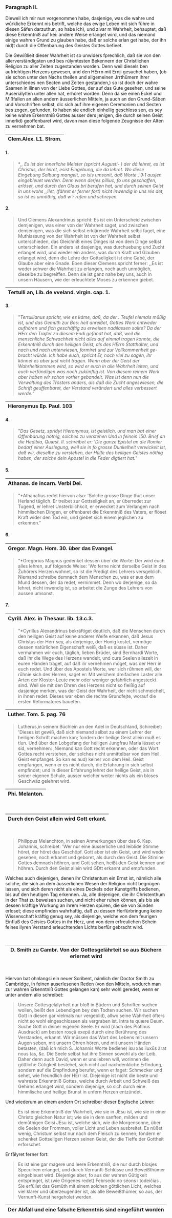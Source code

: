 
### Paragraph II. ###

Dieweil ich mir nun vorgenommen habe,
dasjenige, was die wahre und wůrkliche Erkennt
nis betrift, welche das ewige Leben mit sich führe
in diesen Säfen darzuthun, so habe ich), und zivar m
Wahrheit, behauptet, daß diese Erkenntniß auf kei:
andere Weise erlanget wird, und das niemand einige
wahren Grund zu glauben habe, daß er solche erlan
get habe, der ihn nid)t durch die Offenbarung des
Geistes Gottes befieet.

Die Gewißlieit dieser Wahrheit ist so unwiders
fprechlich, daß sie von den allerverständigsten und bes
rúlymtesten Bekennern der Christlichen Religion zu
aller Zeiten zugestanden worden. Denn weil diesels
ben aufrichtigen Herzens gewesen, und den HErrn mit
Ernji gesuchet haben, (ob sie schon unter den Nachs
theilen und allgemeinen Jrrthümern ihrer unterschiedes
nen Secten und Zeiten gestanden,) so ist doch der
wahre Saamen in ilinen von der Liebe Gottes, der
auf das Gute gesehen, und seine Auseriálylten unter
allen hat, erhöret worden. Denn da sie einen Eckel
und Mißfallen an allen andern äusserlichen Mitteln, ja
auch an den Grund-Såben und Vorschriften selbst,
dic sich auf ihre eigenen Ceremonien und Secten bes
zogen, gefunden, fo haben sie endlich einhellig geschloss
sen, es sey keine wahre Erkenntniß Gottes ausser ders
jenigen, die durch seinen Geist innerlid) geoffenbaret
wird, davon man diese folgende Zeugnisse der Alten
zu vernehmen bat.

<!-- Seite 49 -->

| Clem.Alex. L1. Strom. |
|-----------------------|


#### 1. ####

>  **,, Es ist der innerliche Meister (spricht Augusti-
  *) der dá lehret, es ist Christus, der lelret, esist
  Eingebung, die da lehret. Wo diese Eingebung
  Salbung mangelt, so isis umsonit, daß Worte
  , 9:1 ausjen eingebleuet werden. Denn wenn derjes
  pilliuc, fo uns geschaffen, erlóset, und durch den Glaus
  bri berufen hat, und durch seinen Geist in uns wohs
  ,,!!et, (fähret er ferner fort) nicht inwendig in uns rés
  det, so ist es unnöthig, daß w'r rufen und schreyen.**

#### 2. ####

>  Und Clemens Alexandrinus spricht: Es ist
  ein Unterscheid zwischen demjenigen, was einer von
  der Wahrheit saget, und zwischen demjenigen, was
  die sich selbst erklärende Wahrheit selbji faget, eine
  Muthiassung von der Wahrheit ist von der Wahrheit
  selbst unterschieden, das Gleichniß eines Dinges
  ist von dem Dinge selbst unterschieden. Ein anders ist
  dasjenige, was durchuebung und Zucht erlanget wird,
  und wieder ein anders, was durch Kraft und Glauben
  erlanget wird, denn die Lehre der Gottseligkeit ist eine
  Gabé, der Glaube aber eine Gnade. Eben dieser
  Clemens spricht ferner: ,,Es ist weder schwer die
  Wahrheit zu erlangen, noch auch unmöglich, dieselbe
  zu begreiffen. Denn sie ist ganz nahe bey uns,
  auch in unsern Häusern, wie der erleuchtete Moses
  zu erkennen giebet.

| Tertulli an, Lib. de vveland. virgin. cap. 1.|
|----------------------------------------------|


#### 3. ####

>  "*Tertullianus spricht, wie es káme, daß, da der .
Teufel niemals můßig ist, und das Gemüth zur Bos:
heit anreißet, Gottes Werk entweder aufhören und
fich geschäftig zu erweisen nadılassen sollte? Da der
HErr den Trøjter zu diesem Endi gefandt hat, daß,
weil die menschliche Schwachheit nicht alles auf einmal
tragen konnte, die Erkenntniß durch den heiligen
Geist, als des HErrn Statthalter, und nach und nach
unterwiesen, formiret und zur Vollkommenheit ge-
bracht würde. Ich habe euch, spricht Er, noch
viel zu sagen, ihr könnet es aber jest nicht tragen.<!-- Seite 50,  content-0066.xml -->
Wenn aber der Geist der Wahrheitkommen
wird, so wird er euch in alle Wahrheit leiten,
und euch verfündigen was noch zukünftig
ist. Von diesem reinem Werk aber haben wir schon
vorher gebandeit. Was ist denn nun die Verwaltung
des Trösters anders, als daß die Zucht angeswiesen,
die Schrift geuffenbaret, der Verstand verändert
und alles verbessert werde.*"

| Hieronymus Ep. Paul. 103 |
|--------------------------|

#### 4. ####

> "*Das Gesetz, spridyt Hieronymus, ist geistlich,
und man bat einer Offenbarung nöthig, solches zu verstehen
Und in feinein 150. Brief an die Hedibia,
Quæst. II. schreibet er: 'Die ganze Epistel an die Romier
bedarf einer Auslegung, weil sie in fo grosse
Dunkelheit verwickelt ist, daß wir, dieselbe zu verstehen,
der Hülfe des heiligen Geistes nöthig haben,
der solche dein Apostel in die Feder digtiert hat.*"

#### 5. ####

| Athanas. de incarn. Verbi Dei. |
|--------------------------------|

> "*Athanafius redet hiervon also: 'Solche grosse
Dinge thut unser Herland täglich. Er treibet zur
Gottseligkeit an, er überredet zur Tugend, er lehret
Unsterblichkcit, er erwecket zum Verlangen nach
himmlischen Dingen, er offenbaret die Erkenntniß
des Vaters, er flöset Kraft wider den Tod ein, und
giebet sich einem jeglichen zu erkennen."

#### 6. ####

| Gregor. Magn. Hom. 30. über das Evangel. |
|------------------------------------------|

> "*Gregorius Magnus gedenket dessen über die
Worte: Der wird euch alles lehren, auf folgende
Weise: 'Wo ferne nicht derselbe Geist in des Žuhörers
Herzen wohnet, so ist die Predigt des Lehrers versgeblich.
Niemand schreibe demnach dem Menschen zu,
was er aus dem Mund dessen, der da redet, vernimmet.
Denn wo derjenige, so da lehret, nicht inwendig ist,
so arbeitet die Zunge des Lehrers von aussen umsonst.

#### 7. ####

| Cyrill. Alex. in Thesaur. lib. 13.c.3. |
|----------------------------------------|


> "*Cyrillus Alexandrinus bekräftiget deutlich, daß
die Menschen durch den heiligen Geist auf keine anderer
Weife erkennen, daß Jesus Christus der
Herr sey, als derjenige, der Honig kostet, vermöge
dessen natürlichen Eigenschaft weiß, daß es süsse ist.<!-- Seite 51 -->
Daher vermahmen wir euch, täglich, lieben Brüder,
sind Bernhardi Worte, daß ihr die Wege des
Herzens wandelt, und cure Seelen allezeit in euren
Händen traget, auf daß ilir vernehmen möget, was
der Herr in euch redet. Und über des Apostels Worte,
wer sich růhmen will, der růhnie sich des Herren,
saget er: Mit welchem dreifachen Laster alle Arten
der Kloster-Leute mchr oder weniger gefährlich angesteckt
sind. Weil sie mit den Dhren des Herzens
nicht so fleißig auf dasjenige merken, was der Geist
der Wahrheit, der nicht schmeichelt, in ihnen redet.
Dieses war eben die rechte Grundfejte, worauf die
ersten Reformatores baueten.

| Luther. Tom. 5. pag. 76 |
|-------------------------|

> Lutherus,in seinem Büchlein an den Adel in Deutschland,
Schireibet: 'Dieses ist gewiß, daß sich niemand
selbst zu einem Lehrer der heiligen Schrift machen
kan; fondern der heilige Geist allein muß es tlun.
Und über den Lobgefang der heiligen Jungfrau Maria
lässet er sid, vernehmen: ,Niemand kan Gott recht
erkennen, oder das Wort Gottes recht verstehen, der
solches nicht unmittelbar von dem Heil. Geist empfanget.
So kan es aud) keiner von dem Heil. Geist
empfangen, wenn er es nicht durch, die Erfahrung in
sich selbst empfindet; und in dieser Erfahrung lehret
der heilige Geist, als in seiner eigenen Schule, ausser
welcher weiter nichts als ein bloses Geschwäz gelehret wird.

| Phi. Melanton. |
|----------------|

</br>

| Durch den Geist allein wird Gott erkant. |
|------------------------------------------|

</br>

> Philippus Melanchton, in seinen Anmerkungen über
das 6. Kap. Johannis, schreibet: 'Wer nur eine äusserliche
und leiblide Stimme höret, der höret das
Geschöpf. Gott aber ist ein Geist, und wird weder
gesehen, noch erkannt und geboret, als durch den
Geist. Die Stimine Gottes demnach höhren, und
Gott sehen, heißt den Geist kennen und höhren. Durch
den Geist allein wird GDtt erkannt und empfunden.

Welches auch diejenigen, denen ihr Christentum ein <!-- Seite 52,  content-0070.xml -->
Ernst ist, nämlich alle solche, die sich an dem äusserlichen
Wesen der Religion nicht begnügen lassen, und sich deren
nicht als eines Deckels oder Kunstgriffs bedienen,
bis auf den heutigen Tag erkennen. Ja, alle diejenigen,
die ihr Christenthum in der That zu beweisen suchen,
und nicht eher ruhen können, als bis sie dessen
kräftige Wurkung an ihrem Herzen spüren, die sie von
Sünden erloset; diese empfinden wahrhaftig, daß zu
dessen Herfürbringung keine Wissenschaft kräftig genug
sey, als diejenige, welche von dem feurigen Einfluß
des Geisies Gottes in ihr Herz, und von dem erfreulichen
Schein feines ilyren Verstand erleuchtenden
Lichts berfür gebracht wird.

</br>

| D. Smith zu Cambr. Von der Gottesgelährteit so aus Büchern erlernet wird |
|--------------------------------------------------------------------------|

</br>

Hiervon bat ohnlangsi ein neuer Scribent, námlich
der Doctor Smith zu Cambridge, in feinen auserlesenen
Reden (von den Mitteln, wodurch man zur
wahren Erkenntniß Gottes gelangen kan) sehr
wohl geredet, wenn er unter andern alio schreibet:

> Unsere Gottesgelalyrheit nur bloß in Büdern und
Schriften suchen wollen, beißt den Lebendigen bey den
Todten suchen. Wir suchen Gott in diesen gar vielmals
nur vergeblid), allwo seine Wahrheit öfters
nicht so wohl eingeschlossen als vergraben ist. Intra te
quære Deum. Suche Gott in deiner eigenen Seele.
Er wird (nach des Plotinus Ausdruck) am besten
rosçã exepă durch eine Berührung des Verstandes,
erkannt. Wir müssen das Wort des Lebens
mit unsern Augen seben, mit unsern Ohren hören, und
mit unsern Händen betasten, (daß ich mich S. Johannis
Worte bediene) isu xás iluxūs ärat nous tas, &c. Die
Seele selbst hat ihre Sinnen sowohl als der Leib.
Daher denn auch David, wenn er uns lebren will,
worinnen die göttliche Gútigkeit bestehet, sich nicht
auf nachdenkliche Erfindung, sondern auf die Empfindung
berufet, wenn er faget: Schmecker und sehet,
wie freundlich der HErr ist. Diejenige ist nicht<!-- Seite 53 -->
die beste und wahreste Erkenntniß Gottes, welche
durch Arbeit und Schweiß des Gehirns erlanget
wird, sondern diejenige, so sich durch eine himmlische
und heilige Brunst in unfern Herzen entzündet.

Und
wiederum an einem andern Ort schreiber dieser Englische
Lehrer:

> Es ist eine Erkenntniß der Wahrheit,
wie sie in JEsu ist, wie sie in einer Christo gleichen
Natur ist; wie sie in dem sanften, milden und demůthigen
Geisi JEsu ist, welche sich, wie die Morgensonne,
über die Seelen der Frommen, voller Licht
und Leben ausbreitet. Es nüßet wenig, Christum
selbst nur nach dem Fleisch zu kennen; fondern er
schenket Gottseligen Herzen seinen Geist, der die
Tieffe der Gottheit erforschet.

Er fålyret ferner fort:

> Es ist eine gar magere und leere Erkenntniß,
die nur durch blosjes Speculiren erlanget, und durch
Vernunft-Schlüsse und Beweißthümer eingebleuet
wird. Diejenige aber, fo aus der wahren Gütigkeit
entspringet, ist (wie Origenes redet) Febrsedo no
séons i todeičias . Sie erfüllet das Gemüth mit einem
solchen göttlichen Licht, welches viel klarer und überzeugender
ist, als alle Beweißthümer, so aus, der
Vernunft-Kunst hergeholet werden.

| Der Abfall und eine falsche Erkenntnis sind eingeführt worden |
|---------------------------------------------------------------|

